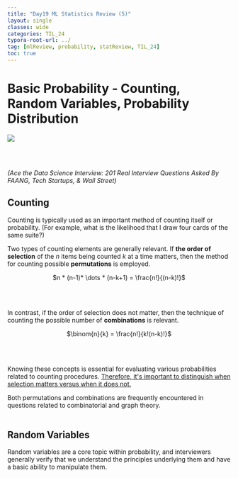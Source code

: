 ```yaml
---
title: "Day19 ML Statistics Review (5)"
layout: single
classes: wide
categories: TIL_24
typora-root-url: ../
tag: [mlReview, probability, statReview, TIL_24]
toc: true 
---
```


# Basic Probability - Counting, Random Variables, Probability Distribution

<img src="/blog/images/2024-06-10-TIL24_Day19/83D4B6E1-3DFD-4815-ACA4-A0F3CB6DA49A_1_105_c.jpeg">

<br><br>

*(Ace the Data Science Interview: 201 Real Interview Questions Asked By FAANG, Tech Startups, & Wall Street)*

## Counting

Counting is typically used as an important method of counting itself or probability. (For example, what is the likelihood that I draw four cards of the same suite?)

Two types of counting elements are generally relevant. If **the order of selection** of the $n$ items being counted $k$ at a time matters, then the method for counting possible **permutations** is employed.

<center>
  $n * (n-1)* \dots * (n-k+1) = \frac{n!}{(n-k)!}$
</center>

<br><br>

In contrast, if the order of selection does not matter, then the technique of counting the possible number of **combinations** is relevant. 

<center>
  $\binom{n}{k} = \frac{n!}{k!(n-k)!}$
</center>

<br><br>

Knowing these concepts is essential for evaluating various probabilities related to counting procedures. <u>Therefore, it's important to distinguish when selection matters versus when it does not.</u>

Both permutations and combinations are frequently encountered in questions related to combinatorial and graph theory.<br><br>

## Random Variables

Random variables are a core topic within probability, and interviewers generally verify that we understand the principles underlying them and have a basic ability to manipulate them.



<br><br>

